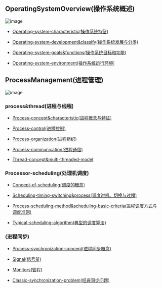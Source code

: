 ## OperatingSystemOverview(操作系统概述)![image](https://github.com/YC-L/Postgraduate-examination/blob/Operating-System/imgs/Os-overview.png)- [Operating-system-characteristic(操作系统特征)](https://github.com/YC-L/Postgraduate-examination/blob/Operating-System/concept-of-operating-system/%E6%93%8D%E4%BD%9C%E7%B3%BB%E7%BB%9F%E7%89%B9%E5%BE%81.md)- [Operating-system-development&classify(操作系统发展与分类)](https://github.com/YC-L/Postgraduate-examination/blob/Operating-System/concept-of-operating-system/%E6%93%8D%E4%BD%9C%E7%B3%BB%E7%BB%9F%E5%8F%91%E5%B1%95%E4%B8%8E%E5%88%86%E7%B1%BB.md)- [Operating-system-goals&functions(操作系统目标和功能)](https://github.com/YC-L/Postgraduate-examination/blob/Operating-System/concept-of-operating-system/%E6%93%8D%E4%BD%9C%E7%B3%BB%E7%BB%9F%E7%9A%84%E7%9B%AE%E6%A0%87%E5%92%8C%E5%8A%9F%E8%83%BD.md)- [Operating-system-environment(操作系统运行环境)](https://github.com/YC-L/Postgraduate-examination/blob/Operating-System/concept-of-operating-system/%E6%93%8D%E4%BD%9C%E7%B3%BB%E7%BB%9F%E8%BF%90%E8%A1%8C%E7%8E%AF%E5%A2%83.md)## ProcessManagement(进程管理)![image](https://github.com/YC-L/Postgraduate-examination/blob/Operating-System/imgs/Process-management.png)### process&thread(进程与线程)- [Process-concept&characteristic(进程概念与特征)]()- [Process-control(进程控制)]()- [Process-organization(进程组织)]()- [Process-communication(进程通信)]()- [Thread-concept&multi-threaded-model]()### Processor-scheduling(处理机调度)- [Concept-of-scheduling(调度的概念)]()- [Scheduling-timing-switching&process(调度时机、切换与过程)]()- [Process-scheduling-method&scheduling-basic-criteria(进程调度方式与调度准则)]()- [Typical-scheduling-algorithm(典型的调度算法)]()### (进程同步)- [Process-synchronization-concept(进程同步概念)]()- [Signal(信号量)]()- [Monitors(管程)]()- [Classic-synchronization-problem(经典同步问题)]()
